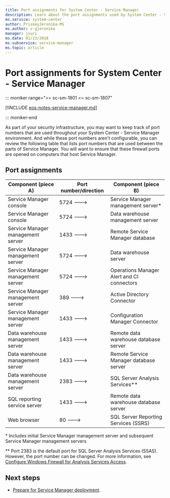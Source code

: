 ```yaml
---
title: Port assignments for System Center - Service Manager
description: Learn about the port assignments used by System Center - Service Manager.
ms.service: system-center
author: PriskeyJeronika-MS
ms.author: v-gjeronika
manager: jsuri
ms.date: 01/23/2018
ms.subservice: service-manager
ms.topic: article
---
```


# Port assignments for System Center - Service Manager

::: moniker range=">= sc-sm-1801 <= sc-sm-1807"

[!INCLUDE [eos-notes-service-manager.md](../includes/eos-notes-service-manager.md)]

::: moniker-end

As part of your security infrastructure, you may want to keep track of port numbers that are used throughout your System Center - Service Manager environment. And while these port numbers aren't configurable, you can review the following table that lists port numbers that are used between the parts of Service Manager. You will want to ensure that these firewall ports are opened on computers that host Service Manager.  

## Port assignments  

|Component (piece A)|Port number/direction|Component (piece B)|  
|-----------------------------------|-------------------------------|-----------------------------------|  
|Service Manager console|5724 \-\-\-\>|Service Manager management server\*|  
|Service Manager console|5724 \-\-\-\>|Data warehouse management server|  
|Service Manager management server|1433 \-\-\-\>|Remote Service Manager database|  
|Service Manager management server|5724 \-\-\-\>|Data warehouse server|  
|Service Manager management server|5724 \-\-\-\>|Operations Manager Alert and CI connectors|  
|Service Manager management server|389 \-\-\-\>|Active Directory Connector|  
|Service Manager management server|1433 \-\-\-\>|Configuration Manager Connector|  
|Data warehouse management server|1433 \-\-\-\>|Remote data warehouse database server|  
|Data warehouse management server|1433 \-\-\-\>|Remote Service Manager database server|  
|Data warehouse management server|2383 \-\-\-\>|SQL Server Analysis Services\*\*|  
|SQL reporting service server|1433 \-\-\-\>|Remote data warehouse database server|  
|Web browser|80 \-\-\-\>|SQL Server Reporting Services \(SSRS\)|  

 \* Includes initial Service Manager management server and subsequent Service Manager management servers  

 \*\* Port 2383 is the default port for SQL Server Analysis Services \(SSAS\). However, the port number can be changed. For more information, see [Configure Windows Firewall for Analysis Services Access](/analysis-services/instances/configure-the-windows-firewall-to-allow-analysis-services-access?viewFallbackFrom=sql-server-ver15).  

## Next steps

- [Prepare for Service Manager deployment](prepare-deploy.md).